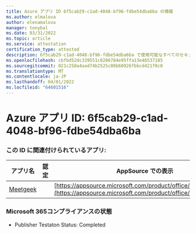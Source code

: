```yaml
---
title: Azure アプリ ID 6f5cab29-c1ad-4048-bf96-fdbe54dba6ba の情報
ms.author: elmalova
author: elenamalova
manager: tonybal
ms.date: 03/31/2022
ms.topic: article
ms.service: attestation
certification_type: attested
description: 6f5cab29-c1ad-4048-bf96-fdbe54dba6ba で使用可能なすべてのセキュリティおよびコンプライアンス情報。
ms.openlocfilehash: cbfbd52dc339551c8286784e95ffa13e46537185
ms.sourcegitcommit: 021c258a4aad74b2525c08b60926fbbcd421f0c0
ms.translationtype: MT
ms.contentlocale: ja-JP
ms.lasthandoff: 04/01/2022
ms.locfileid: "64601516"
---
```

# <a name="azure-app-id-6f5cab29-c1ad-4048-bf96-fdbe54dba6ba"></a>Azure アプリ ID: 6f5cab29-c1ad-4048-bf96-fdbe54dba6ba


### <a name="apps-associated-with-this-id"></a>この ID に関連付けられているアプリ:
| **アプリ名** | **認定** | **AppSource での表示** |
|--------------|---------------|-----------------------|
| [Meetgeek](../forward/WA200003720.md) |  | [https://appsource.microsoft.com/product/office/WA200003720](https://appsource.microsoft.com/product/office/WA200003720) |

### <a name="microsoft-365-app-compliance-status"></a>Microsoft 365コンプライアンスの状態
- Publisher Testaton Status: Completed
